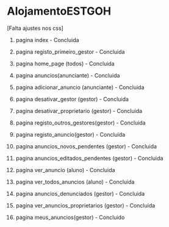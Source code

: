 # AlojamentoESTGOH

[Falta ajustes nos css]

1. pagina index         						            - Concluida

2. pagina registo_primeiro_gestor         		  - Concluida

3. pagina home_page (todos)						          - Concluida

4. pagina anuncios(anunciante)					        - Concluida

5. pagina adicionar_anuncio (anunciante)		    - Concluida

6. pagina desativar_gestor (gestor)				      - Concluida		

7. pagina desativar_proprietario (gestor)		    - Concluida		

8. pagina registo_outros_gestores(gestor)		    - Concluida

9. pagina  registo_anuncio(gestor)				      - Concluida

10. pagina anuncios_novos_pendentes (gestor)	  - Concluida

11. pagina anuncios_editados_pendentes (gestor) - Concluida

12. pagina ver_anuncio (aluno)					        - Concluida 	

13. pagina ver_todos_anuncios (aluno)			      - Concluida 	

14. pagina anuncios_denunciados (gestor)		    - Concluida

15. pagina ver_anuncios_proprietarios (gestor)  - Concluida  	

16. pagina meus_anuncios(gestor) 				        - Concluido
